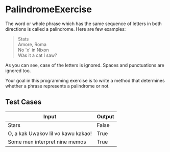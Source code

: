 # PalindromeExercise

The word or whole phrase which has the same sequence of letters in both directions is called a palindrome. Here are few examples:

>  Stats	
>  Amore, Roma	
>  No 'x' in Nixon  
>  Was it a cat I saw?

As you can see, case of the letters is ignored. Spaces and punctuations are ignored too.

Your goal in this programming exercise is to write a method that determines whether a phrase represents a palindrome or not.


Test Cases	
--------
| Input                              |  Output |
|------------------------------------|---------|
| Stars                              |  False  |
| O, a kak Uwakov lil vo kawu kakao! | True    |
| Some men interpret nine memos      | True    |
